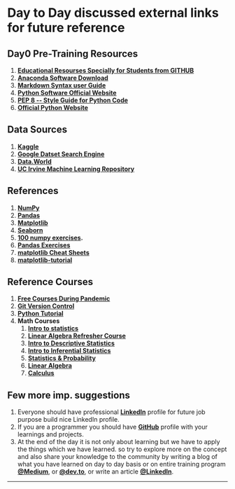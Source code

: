 # Day to Day discussed external links for future reference
## Day0 Pre-Training Resources

1. [**Educational Resourses Specially for Students from GITHUB**](https://education.github.com/pack)
1. [**Anaconda Software Download**](https://www.anaconda.com/products/individual)
2. [**Markdown Syntax user Guide**](https://guides.github.com/features/mastering-markdown/)
3. [**Python Software Official Website**](http://python.org/)
4. [**PEP 8 -- Style Guide for Python Code**](https://www.python.org/dev/peps/pep-0008/)
4. [**Official Python Website**](https://www.python.org/)

## Data Sources
1. **[Kaggle](https://www.kaggle.com/datasets)**
2. **[Google Datset Search Engine](https://datasetsearch.research.google.com/)**
3. **[Data.World](https://data.world/)**
4. **[UC Irvine Machine Learning Repository](https://archive.ics.uci.edu/ml/index.php)**


## References

1. **[NumPy](http://numpy.org/)**
2. **[Pandas](http://pandas.pydata.org/)**
5. **[Matplotlib](http://matplotlib.org/)**
6. **[Seaborn](https://seaborn.pydata.org/)**
1. **[100 numpy exercises](https://github.com/rougier/numpy-100).**
2. **[Pandas Exercises](https://github.com/guipsamora/pandas_exercises)**
2. **[matplotlib Cheat Sheets](https://github.com/rougier/matplotlib-cheatsheet)**
3. **[matplotlib-tutorial](https://github.com/rougier/matplotlib-tutorial)**

## Reference Courses

1. **[Free Courses During Pandemic](https://medium.com/@anilkumarteegala/free-online-certificate-courses-you-can-start-during-covid-19-epidemic-8cbfdce1a49e)**
2. **[Git Version Control](https://openclassrooms.com/en/courses/5671626-manage-your-code-project-with-git-github)**
3. [**Python Tutorial**](https://www.programiz.com/python-programming)
3. **Math Courses**
    1. **[Intro to statistics](https://in.udacity.com/portfolio-builder/intro-to-statistics--st101)**
    1. **[Linear Algebra Refresher Course](https://www.udacity.com/course/linear-algebra-refresher-course--ud953)**
    1. **[Intro to Descriptive Statistics](https://in.udacity.com/course/intro-to-descriptive-statistics--ud827)**
    1. **[Intro to Inferential Statistics](https://in.udacity.com/course/intro-to-inferential-statistics--ud201)**
    1. **[Statistics & Probability](https://www.khanacademy.org/math/statistics-probability)**
    1. **[Linear Algebra](https://www.khanacademy.org/math/linear-algebra)**
	  1. **[Calculus](https://www.youtube.com/playlist?list=PLZHQObOWTQDMsr9K-rj53DwVRMYO3t5Yr)**

## Few more imp. suggestions
1. Everyone should have professional [**LinkedIn**](https://www.linkedin.com/) profile for future job purpose build nice LinkedIn profile.
2. If you are a programmer you should have [**GitHub**](github.com) profile with your learnings and projects.
3. At the end of the day it is not only about learning but we have to apply the things which we have learned. so try to explore more on the concept and also share your knowledge to the community by writing a blog of what you have learned on day to day basis or on entire training program [**@Medium**](https://medium.com/), or [**@dev.to**](https://dev.to/new), or write an article [**@LinkedIn**](https://www.linkedin.com/post/new/).
***************************
